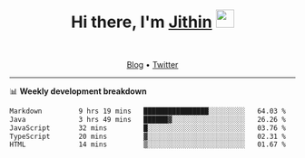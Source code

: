 <h1 align="center">Hi there, I'm <a href="https://jithset.github.io/" target="_blank">Jithin</a> <img
src="https://github.com/blackcater/blackcater/raw/main/images/Hi.gif" height="32" /></h1>

<br />

<p align="center">
  <a href="https://jithset.github.io">Blog</a> •
  <a href="https://twitter.com/jithset">Twitter</a>
</p>

---

📊 **Weekly development breakdown**

<!--START_SECTION:waka-->

```txt
Markdown         9 hrs 19 mins   ████████████████░░░░░░░░░   64.03 %
Java             3 hrs 49 mins   ██████▓░░░░░░░░░░░░░░░░░░   26.26 %
JavaScript       32 mins         █░░░░░░░░░░░░░░░░░░░░░░░░   03.76 %
TypeScript       20 mins         ▓░░░░░░░░░░░░░░░░░░░░░░░░   02.31 %
HTML             14 mins         ▒░░░░░░░░░░░░░░░░░░░░░░░░   01.67 %
```

<!--END_SECTION:waka-->

